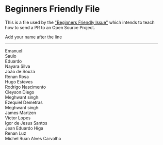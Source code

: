 # Beginners Friendly File

This is a file used by the ["Beginners Friendly Issue"](https://github.com/Cv-Keep/cvkeep-frontend/issues/10) which intends to teach how to send a PR to an Open Source Project.

Add your name after the line

---

Emanuel  
Saulo  
Eduardo  
Nayara Silva  
João de Souza  
Renan Rosa  
Hugo Esteves  
Rodrigo Nascimento  
Cleyson Diego  
Meghwant singh  
Ezequiel Demetras  
Meghwant singh  
James Martzen  
Victor Lopes  
Igor de Jesus Santos  
Jean Eduardo Higa  
Renan Luz  
Michel Ruan Alves Carvalho  
